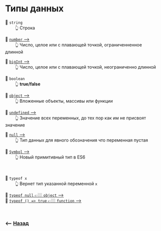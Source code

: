# Типы данных

💠 `string`  
&emsp;&emsp; 👆 Строка  

💠 <a href="./pages/number/readme.md">`number` —></a>       
&emsp;&emsp; 👆 Число, целое или с плавающей точкой, ограниченненное длинной


💠 <a href="./pages/bigint/readme.md">`bigInt` —></a>  
&emsp;&emsp; 👆 Число, целое или с плавающей точкой, неограниченно длинной

💠 `boolean`   
&emsp;&emsp; 👆 **true/false**

💠 <a href="./pages/object/readme.md">`object` —></a>  
&emsp;&emsp; 👆 Вложенные объекты, массивы или функции


💠 <a href="./pages/undefined/readme.md">`undefined` —></a>  
&emsp;&emsp; 👆 Значение всех переменных, до тех пор как им не присвоят значение

💠 <a href="./pages/null/readme.md">`null`  —></a>  
&emsp;&emsp; 👆 Тип данных для явного обозначения что переменная пустая     

💠 <a href="">`Symbol` —></a>  
&emsp;&emsp; 👆 Новый примитивный тип в ES6
     
<br>

💠 `typeof x`  
&emsp;&emsp; 👆 Вернет тип указанной переменной `x`

🎯 <a href="./pages/null/readme.md#type-of-null">`typeof null` 👉🏼 `object`  —></a>  
🎯 <a href="./pages/object/readme.md#type-of-function">`typeof () => true` 👉🏼 `function` —></a> 

<br>

### ⟵ **<a href="../../readme.md">Назад</a>**
